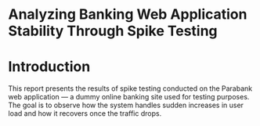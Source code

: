 # Analyzing Banking Web Application Stability Through Spike Testing

# Introduction
This report presents the results of spike testing conducted on the Parabank web application — a dummy online banking site used for testing purposes. The goal is to observe how the system handles sudden increases in user load and how it recovers once the traffic drops.

